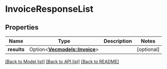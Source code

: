 # InvoiceResponseList

## Properties

Name | Type | Description | Notes
------------ | ------------- | ------------- | -------------
**results** | Option<[**Vec<models::Invoice>**](Invoice.md)> |  | [optional]

[[Back to Model list]](../README.md#documentation-for-models) [[Back to API list]](../README.md#documentation-for-api-endpoints) [[Back to README]](../README.md)


